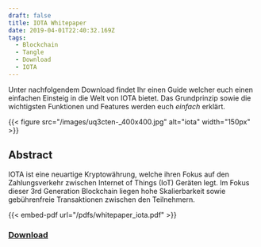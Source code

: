 ```yaml
---
draft: false
title: IOTA Whitepaper
date: 2019-04-01T22:40:32.169Z
tags:
  - Blockchain
  - Tangle
  - Download
  - IOTA
---
```

Unter nachfolgendem Download findet Ihr einen Guide welcher euch einen einfachen Einsteig in die Welt von IOTA bietet. Das Grundprinzip sowie die wichtigsten Funktionen und Features werden euch *einfach* erklärt.

{{< figure src="/images/uq3cten-_400x400.jpg" alt="iota" width="150px" >}}

## Abstract
IOTA ist eine neuartige Kryptowährung, welche ihren Fokus auf den Zahlungsverkehr zwischen Internet of Things (IoT) Geräten legt. Im Fokus dieser 3rd Generation Blockchain liegen hohe Skalierbarkeit sowie gebührenfreie Transaktionen zwischen den Teilnehmern.


{{< embed-pdf url="/pdfs/whitepaper_iota.pdf" >}}

### [Download](/pdfs/whitepaper_iota.pdf)
